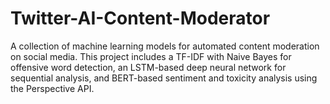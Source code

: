 # Twitter-AI-Content-Moderator
A collection of machine learning models for automated content moderation on social media. This project includes a TF-IDF with Naive Bayes for offensive word detection, an LSTM-based deep neural network for sequential analysis, and BERT-based sentiment and toxicity analysis using the Perspective API.
